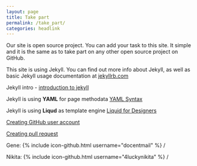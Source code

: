 ```yaml
---
layout: page
title: Take part
permalink: /take_part/
categories: headlink
---
```


Our site is open source project. You can add your task to this site. 
It simple and it is the same as to take part on any other open source project on GitHub.




This site is using Jekyll. You can find out more info about Jekyll, as well as basic Jekyll usage documentation at [jekyllrb.com](http://jekyllrb.com/)

Jekyll intro - [introduction to jekyll](http://wolfr.github.io/intro-to-jekyll)

Jekyll is using <b>YAML</b> for page methodata  [YAML Syntax](http://docs.ansible.com/ansible/YAMLSyntax.html)  

Jekyll is using <b>Liqud</b> as template engine [Liquid for Designers](https://github.com/Shopify/liquid/wiki/Liquid-for-Designers)

[Creating GitHub user account](https://help.github.com/articles/signing-up-for-a-new-github-account/)

[Creating pull request](https://help.github.com/articles/creating-a-pull-request/)


Gene: {% include icon-github.html username="docentmail" %} /

Nikita: {% include icon-github.html username="4luckynikita" %} /

